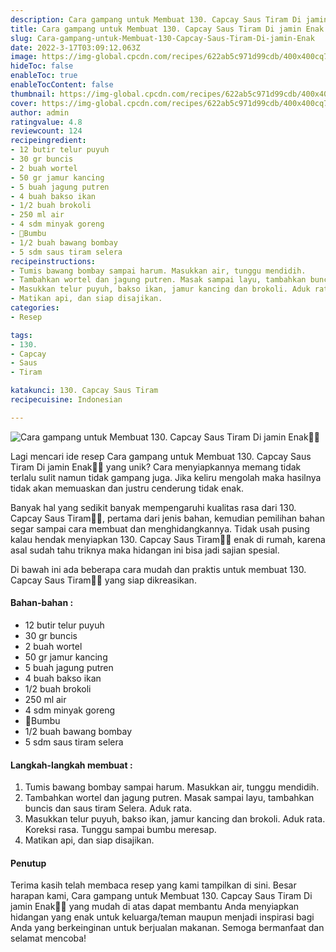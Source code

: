 ```yaml
---
description: Cara gampang untuk Membuat 130. Capcay Saus Tiram Di jamin Enak"
title: Cara gampang untuk Membuat 130. Capcay Saus Tiram Di jamin Enak
slug: Cara-gampang-untuk-Membuat-130-Capcay-Saus-Tiram-Di-jamin-Enak
date: 2022-3-17T03:09:12.063Z
image: https://img-global.cpcdn.com/recipes/622ab5c971d99cdb/400x400cq70/photo.jpg
hideToc: false
enableToc: true
enableTocContent: false
thumbnail: https://img-global.cpcdn.com/recipes/622ab5c971d99cdb/400x400cq70/photo.jpg
cover: https://img-global.cpcdn.com/recipes/622ab5c971d99cdb/400x400cq70/photo.jpg
author: admin
ratingvalue: 4.8
reviewcount: 124
recipeingredient:
- 12 butir telur puyuh
- 30 gr buncis
- 2 buah wortel
- 50 gr jamur kancing
- 5 buah jagung putren
- 4 buah bakso ikan
- 1/2 buah brokoli
- 250 ml air
- 4 sdm minyak goreng
- 🔹Bumbu
- 1/2 buah bawang bombay
- 5 sdm saus tiram selera
recipeinstructions:
- Tumis bawang bombay sampai harum. Masukkan air, tunggu mendidih.
- Tambahkan wortel dan jagung putren. Masak sampai layu, tambahkan buncis dan saus tiram Selera. Aduk rata.
- Masukkan telur puyuh, bakso ikan, jamur kancing dan brokoli. Aduk rata. Koreksi rasa. Tunggu sampai bumbu meresap.
- Matikan api, dan siap disajikan.
categories:
- Resep

tags:
- 130.
- Capcay
- Saus
- Tiram

katakunci: 130. Capcay Saus Tiram
recipecuisine: Indonesian

---
```


![Cara gampang untuk Membuat 130. Capcay Saus Tiram Di jamin Enak👩‍🍳](https://img-global.cpcdn.com/recipes/622ab5c971d99cdb/400x400cq70/photo.jpg)

Lagi mencari ide resep Cara gampang untuk Membuat 130. Capcay Saus Tiram Di jamin Enak👩‍🍳 yang unik? Cara menyiapkannya memang tidak terlalu sulit namun tidak gampang juga. Jika keliru mengolah maka hasilnya tidak akan memuaskan dan justru cenderung tidak enak.

Banyak hal yang sedikit banyak mempengaruhi kualitas rasa dari 130. Capcay Saus Tiram👩‍🍳, pertama dari jenis bahan, kemudian pemilihan bahan segar sampai cara membuat dan menghidangkannya. Tidak usah pusing kalau hendak menyiapkan 130. Capcay Saus Tiram👩‍🍳 enak di rumah, karena asal sudah tahu triknya maka hidangan ini bisa jadi sajian spesial.

Di bawah ini ada beberapa cara mudah dan praktis untuk membuat 130. Capcay Saus Tiram👩‍🍳 yang siap dikreasikan.

<!--inarticleads1-->

#### Bahan-bahan :

- 12 butir telur puyuh
- 30 gr buncis
- 2 buah wortel
- 50 gr jamur kancing
- 5 buah jagung putren
- 4 buah bakso ikan
- 1/2 buah brokoli
- 250 ml air
- 4 sdm minyak goreng
- 🔹Bumbu
- 1/2 buah bawang bombay
- 5 sdm saus tiram selera

<!--inarticleads2-->

#### Langkah-langkah membuat :

1. Tumis bawang bombay sampai harum. Masukkan air, tunggu mendidih.
1. Tambahkan wortel dan jagung putren. Masak sampai layu, tambahkan buncis dan saus tiram Selera. Aduk rata.
1. Masukkan telur puyuh, bakso ikan, jamur kancing dan brokoli. Aduk rata. Koreksi rasa. Tunggu sampai bumbu meresap.
1. Matikan api, dan siap disajikan.

#### Penutup

Terima kasih telah membaca resep yang kami tampilkan di sini. Besar harapan kami, Cara gampang untuk Membuat 130. Capcay Saus Tiram Di jamin Enak👩‍🍳 yang mudah di atas dapat membantu Anda menyiapkan hidangan yang enak untuk keluarga/teman maupun menjadi inspirasi bagi Anda yang berkeinginan untuk berjualan makanan. Semoga bermanfaat dan selamat mencoba!